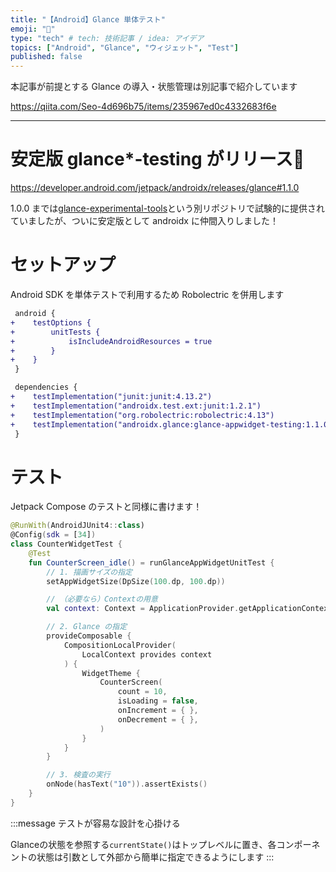 ```yaml
---
title: "【Android】Glance 単体テスト"
emoji: "🧪"
type: "tech" # tech: 技術記事 / idea: アイデア
topics: ["Android", "Glance", "ウィジェット", "Test"]
published: false
---
```


本記事が前提とする Glance の導入・状態管理は別記事で紹介しています

https://qiita.com/Seo-4d696b75/items/235967ed0c4332683f6e

---------

# 安定版 glance*-testing がリリース🎉

https://developer.android.com/jetpack/androidx/releases/glance#1.1.0

1.0.0 までは[glance-experimental-tools](https://github.com/google/glance-experimental-tools)という別リポジトリで試験的に提供されていましたが、ついに安定版として androidx に仲間入りしました！

# セットアップ

Android SDK を単体テストで利用するため Robolectric を併用します

```diff gradle
 android {
+    testOptions {
+        unitTests {
+            isIncludeAndroidResources = true
+        }
+    }
 }

 dependencies {
+    testImplementation("junit:junit:4.13.2")
+    testImplementation("androidx.test.ext:junit:1.2.1")
+    testImplementation("org.robolectric:robolectric:4.13")
+    testImplementation("androidx.glance:glance-appwidget-testing:1.1.0")
 }
```

# テスト

Jetpack Compose のテストと同様に書けます！

```kotlin
@RunWith(AndroidJUnit4::class)
@Config(sdk = [34])
class CounterWidgetTest {
    @Test
    fun CounterScreen_idle() = runGlanceAppWidgetUnitTest {
        // 1. 描画サイズの指定
        setAppWidgetSize(DpSize(100.dp, 100.dp))

        // （必要なら）Contextの用意
        val context: Context = ApplicationProvider.getApplicationContext()

        // 2. Glance の指定
        provideComposable {
            CompositionLocalProvider(
                LocalContext provides context
            ) {
                WidgetTheme {
                    CounterScreen(
                        count = 10,
                        isLoading = false,
                        onIncrement = { },
                        onDecrement = { },
                    )
                }
            }
        }

        // 3. 検査の実行
        onNode(hasText("10")).assertExists()
    }
}
```

:::message
テストが容易な設計を心掛ける

Glanceの状態を参照する`currentState()`はトップレベルに置き、各コンポーネントの状態は引数として外部から簡単に指定できるようにします
:::

